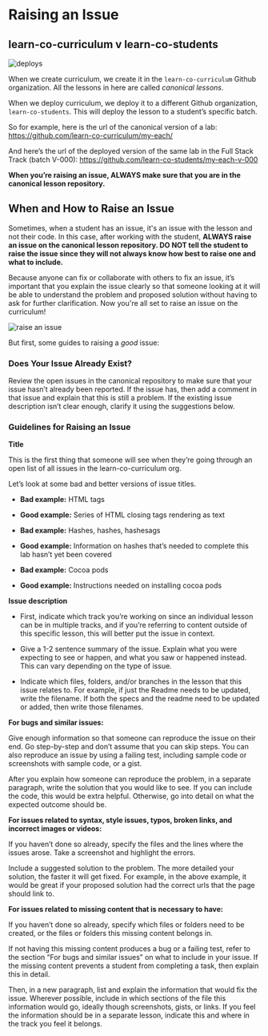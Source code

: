 # Raising an Issue

## learn-co-curriculum v learn-co-students

![deploys](https://s3.amazonaws.com/learn-experts/deploys.png)

When we create curriculum, we create it in the `learn-co-curriculum` Github organization. All the lessons in here are called *canonical lessons*.

When we deploy curriculum, we deploy it to a different Github organization, `learn-co-students`. This will deploy the lesson to a student’s specific batch.

So for example, here is the url of the canonical version of a lab:
https://github.com/learn-co-curriculum/my-each/

And here’s the url of the deployed version of the same lab in the Full Stack Track (batch V-000):
https://github.com/learn-co-students/my-each-v-000

**When you’re raising an issue, ALWAYS make sure that you are in the canonical lesson repository.**

## When and How to Raise an Issue

Sometimes, when a student has an issue, it's an issue with the lesson and not their code. In this case, after working with the student, **ALWAYS raise an issue on the canonical lesson repository. DO NOT tell the student to raise the issue since they will not always know how best to raise one and what to include.**

Because anyone can fix or collaborate with others to fix an issue, it’s important that you explain the issue clearly so that someone looking at it will be able to understand the problem and proposed solution without having to ask for further clarification. Now you're all set to raise an issue on the curriculum!

![raise an issue](http://i.giphy.com/xT5LMtPw9a0ijuU7zG.gif)

But first, some guides to raising a _good_ issue:

### Does Your Issue Already Exist?

Review the open issues in the canonical repository to make sure that your issue hasn’t already been reported. If the issue has, then add a comment in that issue and explain that this is still a problem. If the existing issue description isn’t clear enough, clarify it using the suggestions below.

### Guidelines for Raising an Issue

**Title**  

This is the first thing that someone will see when they’re going through an open list of all issues in the learn-co-curriculum org.

Let’s look at some bad and better versions of issue titles.

* **Bad example:** HTML tags
* **Good example:** Series of HTML closing tags rendering as text

* **Bad example:**  Hashes, hashes, hashesags
* **Good example:** Information on hashes that’s needed to complete this lab hasn’t yet been covered

* **Bad example:** Cocoa pods
* **Good example:** Instructions needed on installing cocoa pods

**Issue description**

* First, indicate which track you’re working on since an individual lesson can be in multiple tracks, and if you’re referring to content outside of this specific lesson, this will better put the issue in context.

* Give a 1-2 sentence summary of the issue. Explain what you were expecting to see or happen, and what you saw or happened instead. This can vary depending on the type of issue.

* Indicate which files, folders, and/or branches in the lesson that this issue relates to. For example, if just the Readme needs to be updated, write the filename. If both the specs and the readme need to be updated or added, then write those filenames.

**For bugs and similar issues:**

Give enough information so that someone can reproduce the issue on their end. Go step-by-step and don’t assume that you can skip steps. You can also reproduce an issue by using a failing test, including sample code or screenshots with sample code, or a  gist.

After you explain how someone can reproduce the problem, in a separate paragraph, write the solution that you would like to see. If you can include the code, this would be extra helpful. Otherwise, go into detail on what the expected outcome should be.

**For issues related to syntax, style issues,  typos, broken links, and incorrect images or videos:**

If you haven’t done so already, specify the files and the lines where the issues arose. Take a screenshot and highlight the errors.

Include a suggested solution to the problem. The more detailed your solution, the faster it will get fixed. For example, in the above example, it would be great if your proposed solution had the correct urls that the page should link to.

**For issues related to missing content that is necessary to have:**

If you haven’t done so already, specify which files or folders need to be created, or the files or folders this missing content belongs in.

If not having this missing content produces a bug or a failing test, refer to the section “For bugs and similar issues” on what to include in your issue. If the missing content prevents a student from completing a task, then explain this in detail.

Then, in a new paragraph, list and explain the information that would fix the issue. Wherever possible, include in which sections of the file this information would go, ideally though screenshots, gists, or links. If you feel the information should be in a separate lesson, indicate this and where in the track you feel it belongs.
